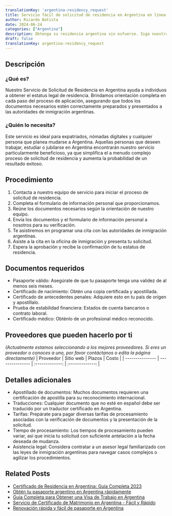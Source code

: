 ```yaml
---
translationKey: 'argentina-residency_request'
title: Servicio fácil de solicitud de residencia en Argentina en línea
author: Ricardo Batista
date: 2024-06-24
categories: ["Argentina"]
description: Obtenga su residencia argentina sin esfuerzo. Siga nuestra guía paso a paso y asegúrese de cumplir con todos los requisitos para una solicitud exitosa.
draft: false
translationKey: argentina-residency_request
---
```


## Descripción
### ¿Qué es?
Nuestro Servicio de Solicitud de Residencia en Argentina ayuda a individuos a obtener el estatus legal de residencia. Brindamos orientación completa en cada paso del proceso de aplicación, asegurando que todos los documentos necesarios estén correctamente preparados y presentados a las autoridades de inmigración argentinas.

### ¿Quién lo necesita?
Este servicio es ideal para expatriados, nómadas digitales y cualquier persona que planea mudarse a Argentina. Aquellas personas que deseen trabajar, estudiar o jubilarse en Argentina encontrarán nuestro servicio particularmente beneficioso, ya que simplifica el a menudo complejo proceso de solicitud de residencia y aumenta la probabilidad de un resultado exitoso.

## Procedimiento

1. Contacta a nuestro equipo de servicio para iniciar el proceso de solicitud de residencia.
2. Completa el formulario de información personal que proporcionamos.
3. Reúne los documentos necesarios según la orientación de nuestro equipo.
4. Envía los documentos y el formulario de información personal a nosotros para su verificación.
5. Te asistiremos en programar una cita con las autoridades de inmigración argentinas.
6. Asiste a la cita en la oficina de inmigración y presenta tu solicitud.
7. Espera la aprobación y recibe la confirmación de tu estatus de residencia.

## Documentos requeridos

- Pasaporte válido: Asegúrate de que tu pasaporte tenga una validez de al menos seis meses.
- Certificado de nacimiento: Obtén una copia certificada y apostillada.
- Certificado de antecedentes penales: Adquiere esto en tu país de origen y apostíllalo.
- Prueba de estabilidad financiera: Estados de cuenta bancarios o contrato laboral.
- Certificado médico: Obténlo de un profesional médico reconocido.

## Proveedores que pueden hacerlo por ti
_(Actualmente estamos seleccionando a los mejores proveedores. Si eres un proveedor o conoces a uno, por favor contáctanos o edita la página directamente)_
| Proveedor        |     Sitio web     |     Plazos    |       Costo      |
| --------------- | --------------- |  :-------------: | :-------------: |

## Detalles adicionales

- Apostillado de documentos: Muchos documentos requieren una certificación de apostilla para su reconocimiento internacional.
- Traducciones: Cualquier documento que no esté en español debe ser traducido por un traductor certificado en Argentina.
- Tarifas: Prepárate para pagar diversas tarifas de procesamiento asociadas con la verificación de documentos y la presentación de la solicitud.
- Tiempo de procesamiento: Los tiempos de procesamiento pueden variar, así que inicia tu solicitud con suficiente antelación a la fecha deseada de mudanza.
- Asistencia legal: Considera contratar a un asesor legal familiarizado con las leyes de inmigración argentinas para navegar casos complejos o agilizar los procedimientos.
## Related Posts

- [Certificado de Residencia en Argentina: Guía Completa 2023](https://tramitit.com/es/guides/argentina/certificado_de_domicilio/)
- [Obtén tu pasaporte argentino en Argentina rápidamente](https://tramitit.com/es/guides/argentina/pasaporte_argentino/)
- [Guía Completa para Obtener una Visa de Trabajo en Argentina](https://tramitit.com/es/guides/argentina/solicitud_de_visa_de_trabajo/)
- [Servicio de Certificado de Matrimonio en Argentina - Fácil y Rápido](https://tramitit.com/es/guides/argentina/certificado_de_matrimonio/)
- [Renovación rápida y fácil de pasaporte en Argentina](https://tramitit.com/es/guides/argentina/renovaci%C3%B3n_de_pasaporte/)